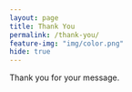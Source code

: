 ```yaml
---
layout: page
title: Thank You
permalink: /thank-you/
feature-img: "img/color.png"
hide: true
---
```


Thank you for your message.
